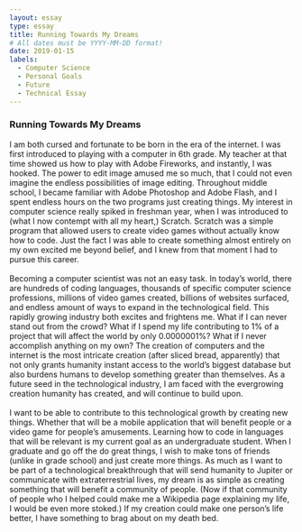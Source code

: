 ```yaml
---
layout: essay
type: essay
title: Running Towards My Dreams
# All dates must be YYYY-MM-DD format!
date: 2019-01-15
labels:
  - Computer Science
  - Personal Goals
  - Future
  - Technical Essay
---
```

<h3>Running Towards My Dreams </h3>

I am both cursed and fortunate to be born in the era of the internet. I was first introduced to playing with a computer in 6th grade. My teacher at that time showed us how to play with Adobe Fireworks, and instantly, I was hooked. The power to edit image amused me so much, that I could not even imagine the endless possibilities of image editing. Throughout middle school, I became familiar with Adobe Photoshop and Adobe Flash, and I spent endless hours on the two programs just creating things. My interest in computer science really spiked in freshman year, when I was introduced to (what I now contempt with all my heart,) Scratch. Scratch was a simple program that allowed users to create video games without actually know how to code. Just the fact I was able to create something almost entirely on my own excited me beyond belief, and I knew from that moment I had to pursue this career.
<br>
<br>
Becoming a computer scientist was not an easy task. In today’s world, there are hundreds
of coding languages, thousands of specific computer science professions, millions of video games created, billions of websites surfaced, and endless amount of ways to expand in the technological field. This rapidly growing industry both excites and frightens me. What if I can never stand out from the crowd? What if I spend my life contributing to 1% of a project that will affect the world by only 0.0000001%? What if I never accomplish anything on my own? The creation of computers and the internet is the most intricate creation (after sliced bread, apparently) that not only grants humanity instant access to the world’s biggest database but also burdens humans to develop something greater than themselves. As a future seed in the technological industry, I am faced with the evergrowing creation humanity has created, and will continue to build upon.
<br>
<br>
	I want to be able to contribute to this technological growth by creating new things. Whether that will be a mobile application that will benefit people or a video game for people’s amusements. Learning how to code in languages that will be relevant is my current goal as an undergraduate student. When I graduate and go off the do great things, I wish to make tons of friends (unlike in grade school) and just create more things. As much as I want to be part of a technological breakthrough that will send humanity to Jupiter or communicate with extraterrestrial lives, my dream is as simple as creating something that will benefit a community of people. (Now if that community of people who I helped could make me a Wikipedia page explaining my life, I would be even more stoked.) If my creation could make one person’s life better, I have something to brag about on my death bed. 



